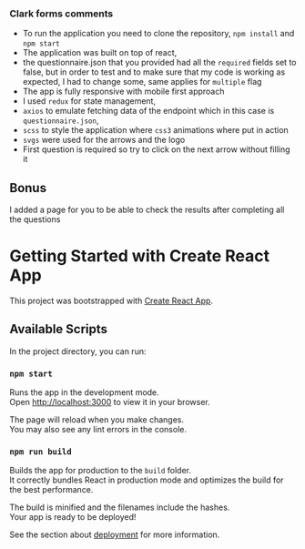 ### Clark forms comments

* To run the application you need to clone the repository, `npm install` and `npm start`
* The application was built on top of react, 
* the questionnaire.json that you provided had all the `required` fields set to false, but in order to test and to make sure that my code is working as expected, I had to change some, same applies for `multiple` flag
* The app is fully responsive with mobile first approach
* I used `redux` for state management, 
* `axios` to emulate fetching data of the endpoint which in this case is `questionnaire.json`, 
* `scss` to style the application where `css3` animations where put in action
* `svgs` were used for the arrows and the logo
* First question is required so try to click on the next arrow without filling it

## Bonus
I added a page for you to be able to check the results after completing all the questions

# Getting Started with Create React App

This project was bootstrapped with [Create React App](https://github.com/facebook/create-react-app).

## Available Scripts

In the project directory, you can run:

### `npm start`

Runs the app in the development mode.\
Open [http://localhost:3000](http://localhost:3000) to view it in your browser.

The page will reload when you make changes.\
You may also see any lint errors in the console.

### `npm run build`

Builds the app for production to the `build` folder.\
It correctly bundles React in production mode and optimizes the build for the best performance.

The build is minified and the filenames include the hashes.\
Your app is ready to be deployed!

See the section about [deployment](https://facebook.github.io/create-react-app/docs/deployment) for more information.
